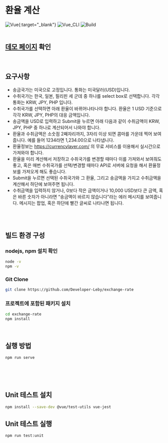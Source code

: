 # 환율 계산
![Vue](https://img.shields.io/badge/Vue-3.0-brightgreen.svg){:target="_blank"}
![Vue_CLI](https://img.shields.io/badge/Vue_CLI-yellow.svg)
![Build](https://img.shields.io/badge/npm-green.svg)
<br/>
<br/>
## [데모 페이지](http://leby.dothome.co.kr/) 확인
<br />

## 요구사항
- 송금국가는 미국으로 고정입니다. 통화는 미국달러(USD)입니다.
- 수취국가는 한국, 일본, 필리핀 세 군데 중 하나를 select box로 선택합니다. 각각 통화는 KRW, JPY, PHP 입니다.
- 수취국가를 선택하면 아래 환율이 바뀌어나타나야 합니다. 환율은 1 USD 기준으로 각각 KRW, JPY, PHP의 대응 금액입니다.
- 송금액을 USD로 입력하고 Submit을 누르면 아래 다음과 같이 수취금액이 KRW, JPY, PHP 중 하나로 계산되어서 나와야 합니다.
- 환율과 수취금액은 소숫점 2째자리까지, 3자리 이상 되면 콤마를 가운데 찍어 보여줍니다. 예를 들어 1234라면 1,234.00으로 나타냅니다.
- 환율정보는 https://currencylayer.com/ 의 무료 서비스를 이용해서 실시간으로 가져와야 합니다. 
- 환율을 미리 계산해서 저장하고 수취국가를 변경할 때마다 이를 가져와서 보여줘도 좋고,
혹은 매번 수취국가를 선택/변경할 때마다 API로 서버에 요청을 해서 환율정보를 가져오게 해도 좋습니다.
- Submit을 누르면 선택된 수취국가와 그 환율, 그리고 송금액을 가지고 수취금액을 계산해서 하단에 보여주면 됩니다.
- 수취금액을 입력하지 않거나, 0보다 작은 금액이거나 10,000 USD보다 큰 금액, 혹은 바른 숫자가 아니라면 “송금액이 바르지 않습니다"라는 에러 메시지를 보여줍니다. 메시지는 팝업, 혹은 하단에 빨간 글씨로 나타나면 됩니다.
<br/>
<br/>

## 빌드 환경 구성
### nodejs, npm 설치 확인
```bash
node -v
npm -v
```

### Git Clone
```bash
git clone https://github.com/Developer-Leby/exchange-rate
```

### 프로젝트에 포함된 패키지 설치
```bash
cd exchange-rate
npm install
```
<br />

<!--
### VueX 설치
```bash
$ npm install vuex@next
```

### Vue Router 설치
```bash
$ npm install vue-router@next
```

### Axios 설치
```bash
$ npm install axios
``` -->

## 실행 방법
```bash
npm run serve
```
<br />
<br />
<br />

## Unit 테스트 설치
```bash
npm install --save-dev @vue/test-utils vue-jest
```

## Unit 테스트 실행
```bash
npm run test:unit
```
